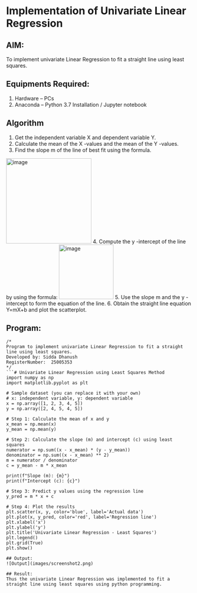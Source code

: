 # Implementation of Univariate Linear Regression
## AIM:
To implement univariate Linear Regression to fit a straight line using least squares.

## Equipments Required:
1. Hardware – PCs
2. Anaconda – Python 3.7 Installation / Jupyter notebook

## Algorithm
1. Get the independent variable X and dependent variable Y.
2. Calculate the mean of the X -values and the mean of the Y -values.
3. Find the slope m of the line of best fit using the formula. 
<img width="231" alt="image" src="https://user-images.githubusercontent.com/93026020/192078527-b3b5ee3e-992f-46c4-865b-3b7ce4ac54ad.png">
4. Compute the y -intercept of the line by using the formula:
<img width="148" alt="image" src="https://user-images.githubusercontent.com/93026020/192078545-79d70b90-7e9d-4b85-9f8b-9d7548a4c5a4.png">
5. Use the slope m and the y -intercept to form the equation of the line.
6. Obtain the straight line equation Y=mX+b and plot the scatterplot.

## Program:
```
/*
Program to implement univariate Linear Regression to fit a straight line using least squares.
Developed by: Sidda Dhanush
RegisterNumber:  25005353
*/
```# Univariate Linear Regression using Least Squares Method
import numpy as np
import matplotlib.pyplot as plt

# Sample dataset (you can replace it with your own)
# x: independent variable, y: dependent variable
x = np.array([1, 2, 3, 4, 5])
y = np.array([2, 4, 5, 4, 5])

# Step 1: Calculate the mean of x and y
x_mean = np.mean(x)
y_mean = np.mean(y)

# Step 2: Calculate the slope (m) and intercept (c) using least squares
numerator = np.sum((x - x_mean) * (y - y_mean))
denominator = np.sum((x - x_mean) ** 2)
m = numerator / denominator
c = y_mean - m * x_mean

print(f"Slope (m): {m}")
print(f"Intercept (c): {c}")

# Step 3: Predict y values using the regression line
y_pred = m * x + c

# Step 4: Plot the results
plt.scatter(x, y, color='blue', label='Actual data')
plt.plot(x, y_pred, color='red', label='Regression line')
plt.xlabel('x')
plt.ylabel('y')
plt.title('Univariate Linear Regression - Least Squares')
plt.legend()
plt.grid(True)
plt.show()

## Output:
![Output](images/screenshot2.png)

## Result:
Thus the univariate Linear Regression was implemented to fit a straight line using least squares using python programming.
